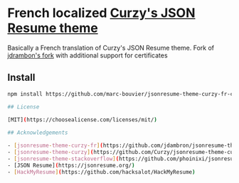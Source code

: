 # French localized [Curzy's JSON Resume theme](https://github.com/Curzy/jsonresume-theme-curzy)

Basically a French translation of Curzy's JSON Resume theme.
Fork of [jdrambon's fork](https://github.com/jdambron/jsonresume-theme-curzy-fr) with additional support for certificates

## Install

```bash
npm install https://github.com/marc-bouvier/jsonresume-theme-curzy-fr-certs```

## License

[MIT](https://choosealicense.com/licenses/mit/)
  
## Acknowledgements

- [jsonresume-theme-curzy-fr](https://github.com/jdambron/jsonresume-theme-curzy-fr)
- [jsonresume-theme-curzy](https://github.com/Curzy/jsonresume-theme-curzy)
- [jsonresume-theme-stackoverflow](https://github.com/phoinixi/jsonresume-theme-stackoverflow)
- [JSON Resume](https://jsonresume.org/)
- [HackMyResume](https://github.com/hacksalot/HackMyResume)

